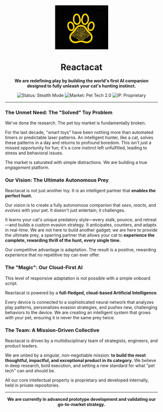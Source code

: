 <p align="center">
  <img src="https://raw.githubusercontent.com/Reactacat/.github/main/assets/logo.png" alt="Reactacat Logo" width="175"/>
</p>

<h1 align="center">Reactacat</h1>

<p align="center">
  <strong>We are redefining play by building the world's first AI companion designed to fully unleash your cat's hunting instinct.</strong>
</p>

<p align="center">
  <img src="https://img.shields.io/badge/Status-Stealth_Mode-black" alt="Status: Stealth Mode">
  <img src="https://img.shields.io/badge/Market-Pet_Tech_2.0-blueviolet" alt="Market: Pet Tech 2.0">
  <img src="https://img.shields.io/badge/IP-Proprietary-darkgreen" alt="IP: Proprietary">
</p>

---

### The Unmet Need: The "Solved" Toy Problem

We've done the research. The pet toy market is fundamentally broken.

For the last decade, "smart toys" have been nothing more than automated timers or predictable laser patterns. An intelligent hunter, like a cat, solves these patterns in a day and returns to profound boredom. This isn't just a missed opportunity for fun; it's a core instinct left unfulfilled, leading to stress and behavioral issues.

The market is saturated with simple distractions. We are building a true *engagement* platform.

### Our Vision: The Ultimate Autonomous Prey

Reactacat is not just another toy. It is an intelligent partner that **enables the perfect hunt.**

Our vision is to create a fully autonomous companion that *sees*, *reacts*, and *evolves* with your pet. It doesn't just entertain; it challenges.

It learns your cat's unique predatory style—every stalk, pounce, and retreat—and builds a custom evasion strategy. It anticipates, counters, and adapts in real-time. We are not here to build another gadget; we are here to provide the ultimate prey, a sparring partner that allows your cat to **experience the complete, rewarding thrill of the hunt, every single time.**

Our competitive advantage is adaptation. The result is a positive, rewarding experience that no repetitive toy can ever offer.

### The "Magic": Our Cloud-First AI

This level of responsive adaptation is not possible with a simple onboard script.

Reactacat is powered by a **full-fledged, cloud-based Artificial Intelligence**.

Every device is connected to a sophisticated neural network that analyzes play patterns, personalizes evasion strategies, and pushes new, challenging behaviors to the device. We are creating an intelligent system that grows *with* your pet, ensuring it is never the same prey twice.

### The Team: A Mission-Driven Collective

Reactacat is driven by a multidisciplinary team of strategists, engineers, and product leaders.

We are united by a singular, non-negotiable mission: **to build the most thoughtful, impactful, and exceptional product in its category.** We believe in deep research, bold execution, and setting a new standard for what "pet tech" can and should be.

All our core intellectual property is proprietary and developed internally, held in private repositories.

---

<p align="center">
  <strong>We are currently in advanced prototype development and validating our go-to-market strategy.</strong>
</p>

